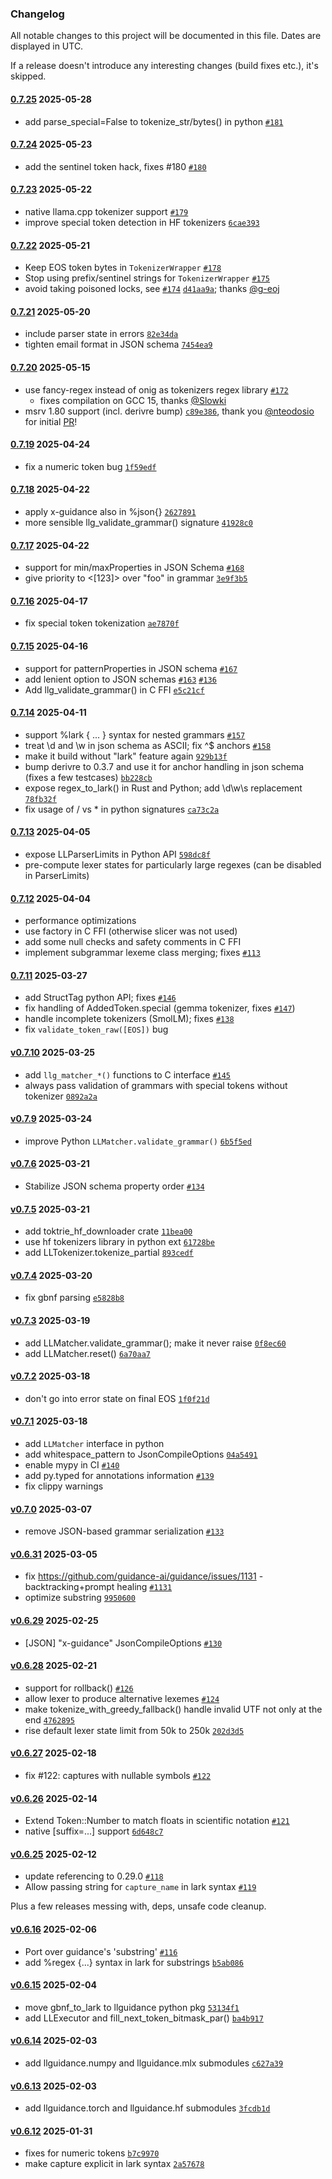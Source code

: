 ### Changelog

All notable changes to this project will be documented in this file. Dates are displayed in UTC.

If a release doesn't introduce any interesting changes (build fixes etc.), it's skipped.

#### [0.7.25](https://github.com/guidance-ai/llguidance/compare/v0.7.24...0.7.25) 2025-05-28

- add parse_special=False to tokenize_str/bytes() in python [`#181`](https://github.com/guidance-ai/llguidance/pull/181)

#### [0.7.24](https://github.com/guidance-ai/llguidance/compare/v0.7.23...0.7.24) 2025-05-23

- add the sentinel token hack, fixes #180 [`#180`](https://github.com/guidance-ai/llguidance/issues/180)

#### [0.7.23](https://github.com/guidance-ai/llguidance/compare/v0.7.22...0.7.23) 2025-05-22

- native llama.cpp tokenizer support [`#179`](https://github.com/guidance-ai/llguidance/pull/179)
- improve special token detection in HF tokenizers [`6cae393`](https://github.com/guidance-ai/llguidance/commit/6cae393b9c04fe67621615ff22b46beab512d069)

#### [0.7.22](https://github.com/guidance-ai/llguidance/compare/v0.7.21...0.7.22) 2025-05-21

- Keep EOS token bytes in `TokenizerWrapper` [`#178`](https://github.com/guidance-ai/llguidance/pull/178)
- Stop using prefix/sentinel strings for `TokenizerWrapper` [`#175`](https://github.com/guidance-ai/llguidance/pull/175)
- avoid taking poisoned locks, see [`#174`](https://github.com/guidance-ai/llguidance/issues/174) [`d41aa9a`](https://github.com/guidance-ai/llguidance/commit/d41aa9a4427967708a951506b2bc0e395871b6c8); thanks [@g-eoj](https://github.com/g-eoj)

#### [0.7.21](https://github.com/guidance-ai/llguidance/compare/v0.7.20...0.7.21) 2025-05-20

- include parser state in errors [`82e34da`](https://github.com/guidance-ai/llguidance/commit/82e34da704d22f04979d8cbc54a0ac00885a277d)
- tighten email format in JSON schema [`7454ea9`](https://github.com/guidance-ai/llguidance/commit/7454ea9df958f8bcc42e6bb986d6de397de65b3e)

#### [0.7.20](https://github.com/guidance-ai/llguidance/compare/v0.7.19...0.7.20) 2025-05-15

- use fancy-regex instead of onig as tokenizers regex library [`#172`](https://github.com/guidance-ai/llguidance/pull/172)
  - fixes compilation on GCC 15, thanks [@Slowki](https://github.com/Slowki)
- msrv 1.80 support (incl. derivre bump) [`c89e386`](https://github.com/guidance-ai/llguidance/commit/c89e386685cd911a89fd47df225de88f88c10883), thank you [@nteodosio](https://github.com/nteodosio) for initial [PR](https://github.com/guidance-ai/llguidance/pull/170)!

#### [0.7.19](https://github.com/guidance-ai/llguidance/compare/v0.7.18...0.7.19) 2025-04-24

- fix a numeric token bug [`1f59edf`](https://github.com/guidance-ai/llguidance/commit/1f59edfc49b44cfba74b2380f34874a0778d9441)

#### [0.7.18](https://github.com/guidance-ai/llguidance/compare/v0.7.17...0.7.18) 2025-04-22

- apply x-guidance also in %json{} [`2627891`](https://github.com/guidance-ai/llguidance/commit/2627891c72c7e38062cd3e052f1de146d2e21635)
- more sensible llg_validate_grammar() signature [`41928c0`](https://github.com/guidance-ai/llguidance/commit/41928c07298e69e3c8adc4a3c1f43ef9b1cc1c6b)

#### [0.7.17](https://github.com/guidance-ai/llguidance/compare/v0.7.16...0.7.17) 2025-04-22

- support for min/maxProperties in JSON Schema [`#168`](https://github.com/guidance-ai/llguidance/issues/168)
- give priority to &lt;[123]&gt; over "foo" in grammar [`3e9f3b5`](https://github.com/guidance-ai/llguidance/commit/3e9f3b5e8c1cac92daab6e9709f01ebccc20342b)

#### [0.7.16](https://github.com/guidance-ai/llguidance/compare/v0.7.15...0.7.16) 2025-04-17

- fix special token tokenization [`ae7870f`](https://github.com/guidance-ai/llguidance/commit/ae7870f05ca0de68599088607ba742b7071f92ad)

#### [0.7.15](https://github.com/guidance-ai/llguidance/compare/v0.7.14...0.7.15) 2025-04-16

- support for patternProperties in JSON schema [`#167`](https://github.com/guidance-ai/llguidance/pull/167)
- add lenient option to JSON schemas [`#163`](https://github.com/guidance-ai/llguidance/pull/163) [`#136`](https://github.com/guidance-ai/llguidance/issues/136)
- Add llg_validate_grammar() in C FFI [`e5c21cf`](https://github.com/guidance-ai/llguidance/commit/e5c21cf480a17e6b310e46b24b272576cfd9c4c6)

#### [0.7.14](https://github.com/guidance-ai/llguidance/compare/v0.7.13...0.7.14) 2025-04-11

- support %lark { ... } syntax for nested grammars [`#157`](https://github.com/guidance-ai/llguidance/pull/157)
- treat \d and \w in json schema as ASCII; fix ^$ anchors [`#158`](https://github.com/guidance-ai/llguidance/issues/158)
- make it build without "lark" feature again [`929b13f`](https://github.com/guidance-ai/llguidance/commit/929b13f1e523b4cfda6d842ef84cfabf8b99224f)
- bump derivre to 0.3.7 and use it for anchor handling in json schema (fixes a few testcases) [`bb228cb`](https://github.com/guidance-ai/llguidance/commit/bb228cbca080f1382bb992dd27bddc0223e9dd00)
- expose regex_to_lark() in Rust and Python; add \d\w\s replacement [`78fb32f`](https://github.com/guidance-ai/llguidance/commit/78fb32fe2745d30ca94a62b00e5a7299750d80b0)
- fix usage of / vs \* in python signatures [`ca73c2a`](https://github.com/guidance-ai/llguidance/commit/ca73c2abd44e75d569230b942f53c72b052ed2ab)

#### [0.7.13](https://github.com/guidance-ai/llguidance/compare/v0.7.12...0.7.13) 2025-04-05

- expose LLParserLimits in Python API [`598dc8f`](https://github.com/guidance-ai/llguidance/commit/598dc8f37f69f51244e54d9885445abf02a515a7)
- pre-compute lexer states for particularly large regexes (can be disabled in ParserLimits)

#### [0.7.12](https://github.com/guidance-ai/llguidance/compare/v0.7.11...0.7.12) 2025-04-04

- performance optimizations
- use factory in C FFI (otherwise slicer was not used)
- add some null checks and safety comments in C FFI
- implement subgrammar lexeme class merging; fixes [`#113`](https://github.com/guidance-ai/llguidance/issues/113)

#### [0.7.11](https://github.com/guidance-ai/llguidance/compare/v0.7.10...0.7.11) 2025-03-27

- add StructTag python API; fixes [`#146`](https://github.com/guidance-ai/llguidance/issues/146)
- fix handling of AddedToken.special (gemma tokenizer, fixes [`#147`](https://github.com/guidance-ai/llguidance/issues/147))
- handle incomplete tokenizers (SmolLM); fixes [`#138`](https://github.com/guidance-ai/llguidance/issues/138)
- fix `validate_token_raw([EOS])` bug

#### [v0.7.10](https://github.com/guidance-ai/llguidance/compare/v0.7.9...v0.7.10) 2025-03-25

- add `llg_matcher_*()` functions to C interface [`#145`](https://github.com/guidance-ai/llguidance/pull/145)
- always pass validation of grammars with special tokens without tokenizer [`0892a2a`](https://github.com/guidance-ai/llguidance/commit/0892a2adb5c8d818c025fe554bd67f05a5770aa7)

#### [v0.7.9](https://github.com/guidance-ai/llguidance/compare/v0.7.8...v0.7.9) 2025-03-24

- improve Python `LLMatcher.validate_grammar()` [`6b5f5ed`](https://github.com/guidance-ai/llguidance/commit/6b5f5eda7ca85ae2ca9a76c3813a0162a8b99b45)

#### [v0.7.6](https://github.com/guidance-ai/llguidance/compare/v0.7.5...v0.7.6) 2025-03-21

- Stabilize JSON schema property order [`#134`](https://github.com/guidance-ai/llguidance/pull/134)

#### [v0.7.5](https://github.com/guidance-ai/llguidance/compare/v0.7.4...v0.7.5) 2025-03-21

- add toktrie_hf_downloader crate [`11bea00`](https://github.com/guidance-ai/llguidance/commit/11bea00ecd1ef3c4a8970c1748db829e0c8a14de)
- use hf tokenizers library in python ext [`61728be`](https://github.com/guidance-ai/llguidance/commit/61728be47828525e959f6db226a0f17a783442bc)
- add LLTokenizer.tokenize_partial [`893cedf`](https://github.com/guidance-ai/llguidance/commit/893cedf614e234bd86bf01a99772d846b6ea884b)

#### [v0.7.4](https://github.com/guidance-ai/llguidance/compare/v0.7.3...v0.7.4) 2025-03-20

- fix gbnf parsing [`e5828b8`](https://github.com/guidance-ai/llguidance/commit/e5828b8a7a2fffaa9cf1aa2619c603a3d4ec7e17)

#### [v0.7.3](https://github.com/guidance-ai/llguidance/compare/v0.7.2...v0.7.3) 2025-03-19

- add LLMatcher.validate_grammar(); make it never raise [`0f8ec60`](https://github.com/guidance-ai/llguidance/commit/0f8ec6088a28eda13c2dd3d537733c0648e00cb3)
- add LLMatcher.reset() [`6a70aa7`](https://github.com/guidance-ai/llguidance/commit/6a70aa7efa8121fcd1865cefa9998926852eee25)

#### [v0.7.2](https://github.com/guidance-ai/llguidance/compare/v0.7.1...v0.7.2) 2025-03-18

- don't go into error state on final EOS [`1f0f21d`](https://github.com/guidance-ai/llguidance/commit/1f0f21d41fe88427d065b09414047d76b8b32041)

#### [v0.7.1](https://github.com/guidance-ai/llguidance/compare/v0.7.0...v0.7.1) 2025-03-18

- add `LLMatcher` interface in python
- add whitespace_pattern to JsonCompileOptions [`04a5491`](https://github.com/guidance-ai/llguidance/commit/04a54912cf6d082669674340833f06385f7b66f8)
- enable mypy in CI [`#140`](https://github.com/guidance-ai/llguidance/pull/140)
- add py.typed for annotations information [`#139`](https://github.com/guidance-ai/llguidance/pull/139)
- fix clippy warnings

#### [v0.7.0](https://github.com/guidance-ai/llguidance/compare/v0.6.31...v0.7.0) 2025-03-07

- remove JSON-based grammar serialization [`#133`](https://github.com/guidance-ai/llguidance/pull/133)

#### [v0.6.31](https://github.com/guidance-ai/llguidance/compare/v0.6.29...v0.6.31) 2025-03-05

- fix https://github.com/guidance-ai/guidance/issues/1131 - backtracking+prompt healing [`#1131`](https://github.com/guidance-ai/guidance/issues/1131)
- optimize substring [`9950600`](https://github.com/guidance-ai/llguidance/commit/9950600f46e433b4c42506f8816f61cee331774f)

#### [v0.6.29](https://github.com/guidance-ai/llguidance/compare/v0.6.28...v0.6.29) 2025-02-25

- [JSON] "x-guidance" JsonCompileOptions [`#130`](https://github.com/guidance-ai/llguidance/pull/130)

#### [v0.6.28](https://github.com/guidance-ai/llguidance/compare/v0.6.27...v0.6.28) 2025-02-21

- support for rollback() [`#126`](https://github.com/guidance-ai/llguidance/pull/126)
- allow lexer to produce alternative lexemes [`#124`](https://github.com/guidance-ai/llguidance/pull/124)
- make tokenize_with_greedy_fallback() handle invalid UTF not only at the end [`4762895`](https://github.com/guidance-ai/llguidance/commit/476289558d7d1edefe42eb87a093865debae8129)
- rise default lexer state limit from 50k to 250k [`202d3d5`](https://github.com/guidance-ai/llguidance/commit/202d3d545c14c63a62017b228c424a603619eb2a)

#### [v0.6.27](https://github.com/guidance-ai/llguidance/compare/v0.6.26...v0.6.27) 2025-02-18

- fix #122: captures with nullable symbols [`#122`](https://github.com/guidance-ai/llguidance/issues/122)

#### [v0.6.26](https://github.com/guidance-ai/llguidance/compare/v0.6.25...v0.6.26) 2025-02-14

- Extend Token::Number to match floats in scientific notation [`#121`](https://github.com/guidance-ai/llguidance/pull/121)
- native [suffix=...] support [`6d648c7`](https://github.com/guidance-ai/llguidance/commit/6d648c748bed4d83db28ed96ea87ad40ea51bc7e)

#### [v0.6.25](https://github.com/guidance-ai/llguidance/compare/v0.6.16...v0.6.25) 2025-02-12

- update referencing to 0.29.0 [`#118`](https://github.com/guidance-ai/llguidance/pull/118)
- Allow passing string for `capture_name` in lark syntax [`#119`](https://github.com/guidance-ai/llguidance/pull/119)

Plus a few releases messing with, deps, unsafe code cleanup.

#### [v0.6.16](https://github.com/guidance-ai/llguidance/compare/v0.6.15...v0.6.16) 2025-02-06

- Port over guidance's 'substring' [`#116`](https://github.com/guidance-ai/llguidance/pull/116)
- add %regex {...} syntax in lark for substrings [`b5ab086`](https://github.com/guidance-ai/llguidance/commit/b5ab0861e819b6e9221ef0aed3fcc827d6bad316)

#### [v0.6.15](https://github.com/guidance-ai/llguidance/compare/v0.6.14...v0.6.15) 2025-02-04

- move gbnf_to_lark to llguidance python pkg [`53134f1`](https://github.com/guidance-ai/llguidance/commit/53134f1befc6b6019bc88406e21b51c901943b51)
- add LLExecutor and fill_next_token_bitmask_par() [`ba4b917`](https://github.com/guidance-ai/llguidance/commit/ba4b9175b8d6c5445e1c0bcc8d5ef8e62b6cf73c)

#### [v0.6.14](https://github.com/guidance-ai/llguidance/compare/v0.6.13...v0.6.14) 2025-02-03

- add llguidance.numpy and llguidance.mlx submodules [`c627a39`](https://github.com/guidance-ai/llguidance/commit/c627a39689c9147fe7b072e5075960d16d43fc73)

#### [v0.6.13](https://github.com/guidance-ai/llguidance/compare/v0.6.12...v0.6.13) 2025-02-03

- add llguidance.torch and llguidance.hf submodules [`3fcdb1d`](https://github.com/guidance-ai/llguidance/commit/3fcdb1d93af076bbc8f1b3bef6fa9ead22b3e959)

#### [v0.6.12](https://github.com/guidance-ai/llguidance/compare/v0.6.11...v0.6.12) 2025-01-31

- fixes for numeric tokens [`b7c9970`](https://github.com/guidance-ai/llguidance/commit/b7c99709a9cb7f7a8a3c4716092e4d94fae2ff2c)
- make capture explicit in lark syntax [`2a57678`](https://github.com/guidance-ai/llguidance/commit/2a57678d9397e8be54cb0c9f14c4270604f8e1a5)
